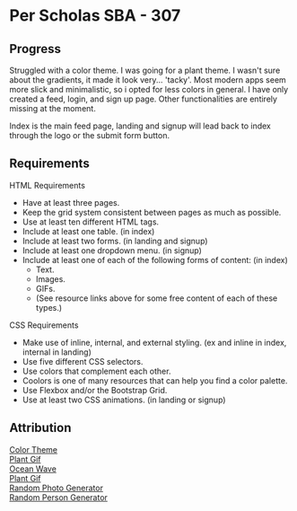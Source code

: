 # Per Scholas SBA - 307 

## Progress

Struggled with a color theme. I was going for a plant theme. I wasn't sure about the gradients, it made it look very... 'tacky'. Most modern apps seem more slick and minimalistic, so i opted for less colors in general. I have only created a feed, login, and sign up page. Other functionalities are entirely missing at the moment. 

Index is the main feed page, landing and signup will lead back to index through the logo or the submit form button. 

## Requirements

HTML Requirements  

* Have at least three pages.
* Keep the grid system consistent between pages as much as possible.
* Use at least ten different HTML tags.
* Include at least one table. (in index)
* Include at least two forms. (in landing and signup)
* Include at least one dropdown menu. (in signup)
* Include at least one of each of the following forms of content: (in index)
  * Text. 
  * Images.
  * GIFs.
  * (See resource links above for some free content of each of these types.)

CSS Requirements

* Make use of inline, internal, and external styling. (ex and inline in index, internal in landing)
* Use five different CSS selectors.
* Use colors that complement each other.
* Coolors is one of many resources that can help you find a color palette.
* Use Flexbox and/or the Bootstrap Grid.
* Use at least two CSS animations. (in landing or signup)


## Attribution

[Color Theme](https://coolors.co/visualizer/05668d-028090-00a896-02c39a-f0f3bd)  
[Plant Gif](https://clipart-library.com/clipart/clip-transparent-plant-gif-4.htm)  
[Ocean Wave](https://unsplash.com/photos/ocean-wave-at-beach-GyDktTa0Nmw)  
[Plant Gif](https://clipart-library.com/clipart/clip-transparent-plant-gif-4.htm)  
[Random Photo Generator](https://picsum.photos)  
[Random Person Generator](https://thispersondoesnotexist.com/)  
